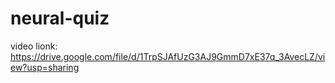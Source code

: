 # neural-quiz

video lionk: https://drive.google.com/file/d/1TrpSJAfUzG3AJ9GmmD7xE37q_3AvecLZ/view?usp=sharing

